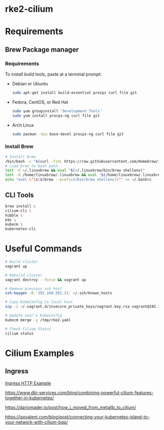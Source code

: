 # rke2-cilium

# Requirements

## Brew Package manager

### Requirements

To install build tools, paste at a terminal prompt:

  - Debian or Ubuntu
    ```bash
    sudo apt-get install build-essential procps curl file git
    ```

  - Fedora, CentOS, or Red Hat
    ```bash
    sudo yum groupinstall 'Development Tools'
    sudo yum install procps-ng curl file git
    ```

  - Arch Linux

    ```bash
    sudo pacman -Syu base-devel procps-ng curl file git
    ```


### Install Brew
```bash
# Install brew
/bin/bash -c "$(curl -fsSL https://raw.githubusercontent.com/Homebrew/install/HEAD/install.sh)"
# Load brew to bash path
test -d ~/.linuxbrew && eval "$(~/.linuxbrew/bin/brew shellenv)"
test -d /home/linuxbrew/.linuxbrew && eval "$(/home/linuxbrew/.linuxbrew/bin/brew shellenv)"
echo "eval \"\$($(brew --prefix)/bin/brew shellenv)\"" >> ~/.bashrc
```

## CLI Tools
```bash
brew install \
cilium-cli \
hubble \
k9s \
kubecm \
kubernetes-cli
```


# Useful Commands
```bash
# Build cluster
vagrant up

# Rebuild cluster
vagrant destroy --force && vagrant up

# Remove previous ssh host
ssh-keygen -R '192.168.201.21' ~/.ssh/known_hosts

# Copy KubeConfig to local host
scp -i ~/.vagrant.d/insecure_private_keys/vagrant.key.rsa vagrant@192.168.201.21:.kube/config ~/.kube/config

# Update user's KubeConfig
kubecm merge -y /tmp/rke2.yaml

# Check Cilium Status
cilium status
```

# Cilium Examples

## Ingress

[Ingress HTTP Example](https://docs.cilium.io/en/stable/network/servicemesh/http/)

https://www.dbi-services.com/blog/combining-powerful-cilium-features-together-in-kubernetes/

https://dariomader.io/post/how_i_moved_from_metallb_to_cilium/

https://isovalent.com/blog/post/connecting-your-kubernetes-island-to-your-network-with-cilium-bgp/